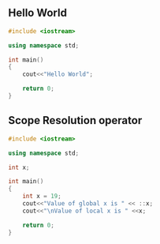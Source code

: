 ## Hello World
```c++
#include <iostream>

using namespace std;

int main()
{
    cout<<"Hello World";

    return 0;
}
```
## Scope Resolution operator

```c++
#include <iostream>

using namespace std;

int x;

int main()
{
    int x = 19;
    cout<<"Value of global x is " << ::x;
    cout<<"\nValue of local x is " <<x;

    return 0;
}
```
